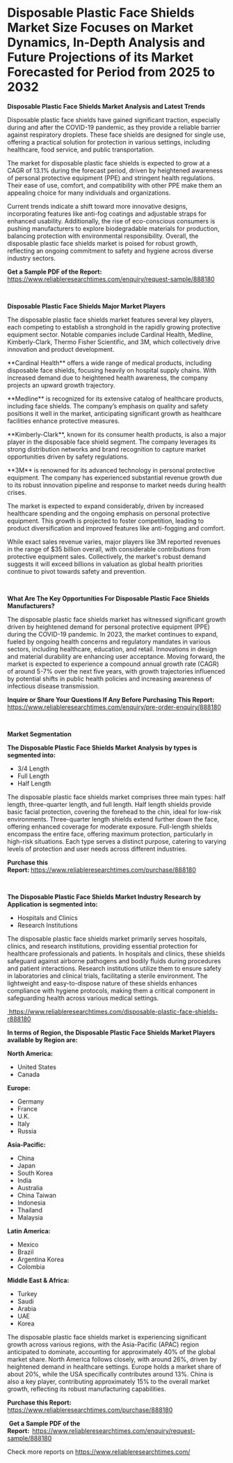 <p><h1>Disposable Plastic Face Shields Market Size Focuses on Market Dynamics, In-Depth Analysis and Future Projections of its Market Forecasted for Period from 2025 to 2032</h1></p><p><strong>Disposable Plastic Face Shields Market Analysis and Latest Trends</strong></p>
<p><p>Disposable plastic face shields have gained significant traction, especially during and after the COVID-19 pandemic, as they provide a reliable barrier against respiratory droplets. These face shields are designed for single use, offering a practical solution for protection in various settings, including healthcare, food service, and public transportation.</p><p>The market for disposable plastic face shields is expected to grow at a CAGR of 13.1% during the forecast period, driven by heightened awareness of personal protective equipment (PPE) and stringent health regulations. Their ease of use, comfort, and compatibility with other PPE make them an appealing choice for many individuals and organizations.</p><p>Current trends indicate a shift toward more innovative designs, incorporating features like anti-fog coatings and adjustable straps for enhanced usability. Additionally, the rise of eco-conscious consumers is pushing manufacturers to explore biodegradable materials for production, balancing protection with environmental responsibility. Overall, the disposable plastic face shields market is poised for robust growth, reflecting an ongoing commitment to safety and hygiene across diverse industry sectors.</p></p>
<p><strong>Get a Sample PDF of the Report:&nbsp;</strong> <a href="https://www.reliableresearchtimes.com/enquiry/request-sample/888180?utm_campaign=2931&utm_medium=2&utm_source=Github&utm_content=ia&utm_term=04032025&utm_id=disposable-plastic-face-shields">https://www.reliableresearchtimes.com/enquiry/request-sample/888180</a></p>
<p>&nbsp;</p>
<p><strong>Disposable Plastic Face Shields Major Market Players</strong></p>
<p><p>The disposable plastic face shields market features several key players, each competing to establish a stronghold in the rapidly growing protective equipment sector. Notable companies include Cardinal Health, Medline, Kimberly-Clark, Thermo Fisher Scientific, and 3M, which collectively drive innovation and product development.</p><p>**Cardinal Health** offers a wide range of medical products, including disposable face shields, focusing heavily on hospital supply chains. With increased demand due to heightened health awareness, the company projects an upward growth trajectory.</p><p>**Medline** is recognized for its extensive catalog of healthcare products, including face shields. The company’s emphasis on quality and safety positions it well in the market, anticipating significant growth as healthcare facilities enhance protective measures.</p><p>**Kimberly-Clark**, known for its consumer health products, is also a major player in the disposable face shield segment. The company leverages its strong distribution networks and brand recognition to capture market opportunities driven by safety regulations.</p><p>**3M** is renowned for its advanced technology in personal protective equipment. The company has experienced substantial revenue growth due to its robust innovation pipeline and response to market needs during health crises.</p><p>The market is expected to expand considerably, driven by increased healthcare spending and the ongoing emphasis on personal protective equipment. This growth is projected to foster competition, leading to product diversification and improved features like anti-fogging and comfort.</p><p>While exact sales revenue varies, major players like 3M reported revenues in the range of $35 billion overall, with considerable contributions from protective equipment sales. Collectively, the market's robust demand suggests it will exceed billions in valuation as global health priorities continue to pivot towards safety and prevention.</p></p>
<p>&nbsp;</p>
<p><strong>What Are The Key Opportunities For Disposable Plastic Face Shields Manufacturers?</strong></p>
<p><p>The disposable plastic face shields market has witnessed significant growth driven by heightened demand for personal protective equipment (PPE) during the COVID-19 pandemic. In 2023, the market continues to expand, fueled by ongoing health concerns and regulatory mandates in various sectors, including healthcare, education, and retail. Innovations in design and material durability are enhancing user acceptance. Moving forward, the market is expected to experience a compound annual growth rate (CAGR) of around 5-7% over the next five years, with growth trajectories influenced by potential shifts in public health policies and increasing awareness of infectious disease transmission.</p></p>
<p><strong>Inquire or Share Your Questions If Any Before Purchasing This Report:</strong> <a href="https://www.reliableresearchtimes.com/enquiry/pre-order-enquiry/888180?utm_campaign=2931&utm_medium=2&utm_source=Github&utm_content=ia&utm_term=04032025&utm_id=disposable-plastic-face-shields">https://www.reliableresearchtimes.com/enquiry/pre-order-enquiry/888180</a></p>
<p>&nbsp;</p>
<p><strong>Market Segmentation</strong></p>
<p><strong>The Disposable Plastic Face Shields Market Analysis by types is segmented into:</strong></p>
<p><ul><li>3/4 Length</li><li>Full Length</li><li>Half Length</li></ul></p>
<p><p>The disposable plastic face shields market comprises three main types: half length, three-quarter length, and full length. Half length shields provide basic facial protection, covering the forehead to the chin, ideal for low-risk environments. Three-quarter length shields extend further down the face, offering enhanced coverage for moderate exposure. Full-length shields encompass the entire face, offering maximum protection, particularly in high-risk situations. Each type serves a distinct purpose, catering to varying levels of protection and user needs across different industries.</p></p>
<p><strong>Purchase this Report:&nbsp;</strong><a href="https://www.reliableresearchtimes.com/purchase/888180?utm_campaign=2931&utm_medium=2&utm_source=Github&utm_content=ia&utm_term=04032025&utm_id=disposable-plastic-face-shields">https://www.reliableresearchtimes.com/purchase/888180</a></p>
<p>&nbsp;</p>
<p><strong>The Disposable Plastic Face Shields Market Industry Research by Application is segmented into:</strong></p>
<p><ul><li>Hospitals and Clinics</li><li>Research Institutions</li></ul></p>
<p><p>The disposable plastic face shields market primarily serves hospitals, clinics, and research institutions, providing essential protection for healthcare professionals and patients. In hospitals and clinics, these shields safeguard against airborne pathogens and bodily fluids during procedures and patient interactions. Research institutions utilize them to ensure safety in laboratories and clinical trials, facilitating a sterile environment. The lightweight and easy-to-dispose nature of these shields enhances compliance with hygiene protocols, making them a critical component in safeguarding health across various medical settings.</p></p>
<p><a href="https://www.reliableresearchtimes.com/disposable-plastic-face-shields-r888180?utm_campaign=2931&utm_medium=2&utm_source=Github&utm_content=ia&utm_term=04032025&utm_id=disposable-plastic-face-shields">&nbsp;https://www.reliableresearchtimes.com/disposable-plastic-face-shields-r888180</a></p>
<p><strong>In terms of Region, the Disposable Plastic Face Shields Market Players available by Region are:</strong></p>
<p>
    <p> <strong> North America: </strong>
        <ul>
            <li>United States</li>
            <li>Canada</li>
        </ul>
        </p> 
    <p> <strong> Europe: </strong>
        <ul>
            <li>Germany</li>
            <li>France</li>
            <li>U.K.</li>
            <li>Italy</li>
            <li>Russia</li>
        </ul>
        </p> 
    <p> <strong> Asia-Pacific: </strong>
        <ul>
            <li>China</li>
            <li>Japan</li>
            <li>South Korea</li>
            <li>India</li>
            <li>Australia</li>
            <li>China Taiwan</li>
            <li>Indonesia</li>
            <li>Thailand</li>
            <li>Malaysia</li>
        </ul>
        </p> 
    <p> <strong> Latin America: </strong>
        <ul>
            <li>Mexico</li>
            <li>Brazil</li>
            <li>Argentina Korea</li>
            <li>Colombia</li>
        </ul>
        </p> 
    <p> <strong> Middle East & Africa: </strong>
        <ul>
            <li>Turkey</li>
            <li>Saudi</li>
            <li>Arabia</li>
            <li>UAE</li>
            <li>Korea</li>
        </ul>
    </p>
    </p>
<p><p>The disposable plastic face shields market is experiencing significant growth across various regions, with the Asia-Pacific (APAC) region anticipated to dominate, accounting for approximately 40% of the global market share. North America follows closely, with around 26%, driven by heightened demand in healthcare settings. Europe holds a market share of about 20%, while the USA specifically contributes around 13%. China is also a key player, contributing approximately 15% to the overall market growth, reflecting its robust manufacturing capabilities.</p></p>
<p><strong>Purchase this Report: </strong><a href="https://www.reliableresearchtimes.com/purchase/888180?utm_campaign=2931&utm_medium=2&utm_source=Github&utm_content=ia&utm_term=04032025&utm_id=disposable-plastic-face-shields">https://www.reliableresearchtimes.com/purchase/888180</a></p>
<p>&nbsp;<strong>Get a Sample PDF of the Report:&nbsp;&nbsp;</strong><a href="https://www.reliableresearchtimes.com/enquiry/request-sample/888180?utm_campaign=2931&utm_medium=2&utm_source=Github&utm_content=ia&utm_term=04032025&utm_id=disposable-plastic-face-shields">https://www.reliableresearchtimes.com/enquiry/request-sample/888180</a></p>
<p><strong></strong></p>
<p>Check more reports on <a href="https://www.reliableresearchtimes.com/?utm_campaign=2931&utm_medium=2&utm_source=Github&utm_content=ia&utm_term=04032025&utm_id=disposable-plastic-face-shields">https://www.reliableresearchtimes.com/</a></p>
